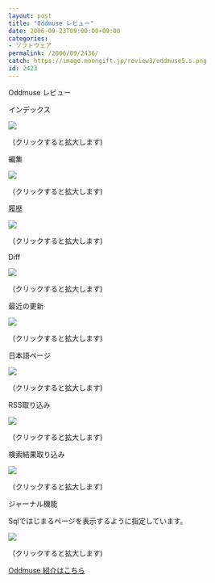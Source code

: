 ```yaml
---
layout: post
title: "Oddmuse レビュー"
date: 2006-09-23T09:00:00+09:00
categories:
- ソフトウェア
permalink: /2006/09/2436/
catch: https://image.moongift.jp/review3/oddmuse5.s.png
id: 2423
---
```

Oddmuse レビュー  
<!--more-->

インデックス

  

[![](https://image.moongift.jp/review3/oddmuse1.s.png)](https://image.moongift.jp/review3/oddmuse1.png)  
  
（クリックすると拡大します)

  

編集

  

[![](https://image.moongift.jp/review3/oddmuse2.s.png)](https://image.moongift.jp/review3/oddmuse2.png)  
  
（クリックすると拡大します)

  

履歴

  

[![](https://image.moongift.jp/review3/oddmuse3.s.png)](https://image.moongift.jp/review3/oddmuse3.png)  
  
（クリックすると拡大します)

  

Diff

  

[![](https://image.moongift.jp/review3/oddmuse4.s.png)](https://image.moongift.jp/review3/oddmuse4.png)  
  
（クリックすると拡大します)

  

最近の更新

  

[![](https://image.moongift.jp/review3/oddmuse5.s.png)](https://image.moongift.jp/review3/oddmuse5.png)  
  
（クリックすると拡大します)

  

日本語ページ

  

[![](https://image.moongift.jp/review3/oddmuse6.s.png)](https://image.moongift.jp/review3/oddmuse6.png)  
  
（クリックすると拡大します)

  

RSS取り込み

  

[![](https://image.moongift.jp/review3/oddmuse7.s.png)](https://image.moongift.jp/review3/oddmuse7.png)  
  
（クリックすると拡大します)

  

検索結果取り込み

  

[![](https://image.moongift.jp/review3/oddmuse8.s.png)](https://image.moongift.jp/review3/oddmuse8.png)  
  
（クリックすると拡大します)

  

ジャーナル機能

  

Sqlではじまるページを表示するように指定しています。

  

[![](https://image.moongift.jp/review3/oddmuse9.s.png)](https://image.moongift.jp/review3/oddmuse9.png)  
  
（クリックすると拡大します)

  

[Oddmuse 紹介はこちら](http://oss.moongift.jp/intro/i-2435.html)

